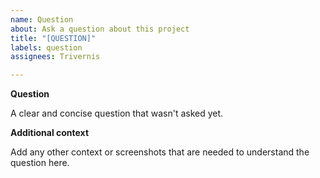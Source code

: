 ```yaml
---
name: Question
about: Ask a question about this project
title: "[QUESTION]"
labels: question
assignees: Trivernis

---
```


**Question**

 A clear and concise question that wasn't asked yet.

**Additional context**

Add any other context or screenshots that are needed to understand the question here.
